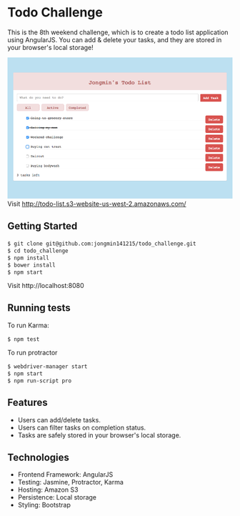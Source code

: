 # Todo Challenge

This is the 8th weekend challenge, which is to create a todo list application using AngularJS. You can add & delete your tasks, and they are stored in your browser's local storage!

![Image of Homepage](images/homepage.png)
Visit http://todo-list.s3-website-us-west-2.amazonaws.com/

Getting Started
-----
```
$ git clone git@github.com:jongmin141215/todo_challenge.git
$ cd todo_challenge
$ npm install
$ bower install
$ npm start
```

Visit http://localhost:8080


Running tests
------
To run Karma:
```
$ npm test
```
To run protractor
```
$ webdriver-manager start
$ npm start
$ npm run-script pro
```

Features
-----
* Users can add/delete tasks.
* Users can filter tasks on completion status.
* Tasks are safely stored in your browser's local storage.

Technologies
-----
* Frontend Framework: AngularJS
* Testing: Jasmine, Protractor, Karma
* Hosting: Amazon S3
* Persistence: Local storage
* Styling: Bootstrap

